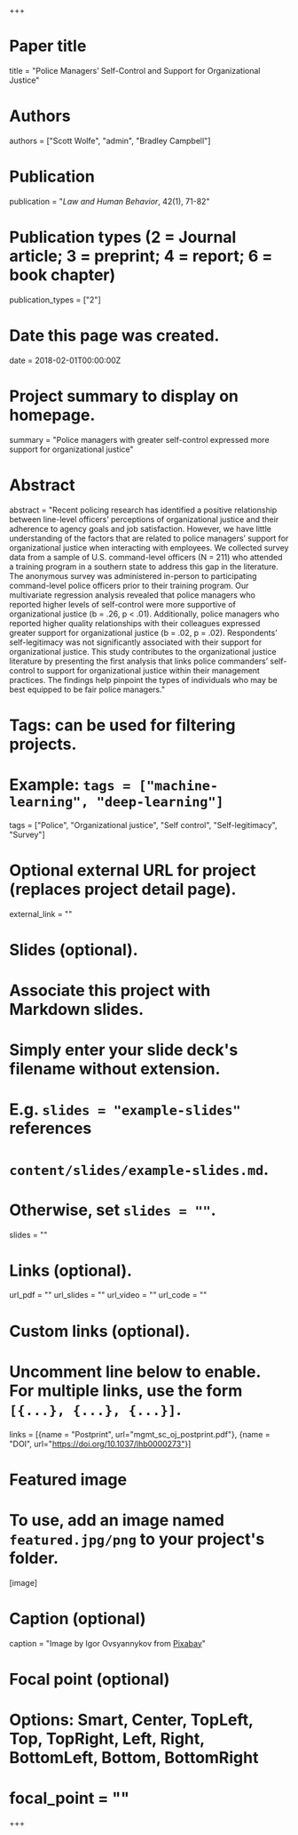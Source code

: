 +++
# Paper title
title = "Police Managers’ Self-Control and Support for Organizational Justice"

# Authors
authors = ["Scott Wolfe", "admin", "Bradley Campbell"]

# Publication
publication = "*Law and Human Behavior*, 42(1), 71-82"

# Publication types (2 = Journal article; 3 = preprint; 4 = report; 6 = book chapter)
publication_types = ["2"]

# Date this page was created.
date = 2018-02-01T00:00:00Z

# Project summary to display on homepage.
summary = "Police managers with greater self-control expressed more support for organizational justice"

# Abstract
abstract = "Recent policing research has identified a positive relationship between line-level officers’ perceptions of organizational justice and their adherence to agency goals and job satisfaction. However, we have little understanding of the factors that are related to police managers’ support for organizational justice when interacting with employees. We collected survey data from a sample of U.S. command-level officers (N = 211) who attended a training program in a southern state to address this gap in the literature. The anonymous survey was administered in-person to participating command-level police officers prior to their training program. Our multivariate regression analysis revealed that police managers who reported higher levels of self-control were more supportive of organizational justice (b = .26, p < .01). Additionally, police managers who reported higher quality relationships with their colleagues expressed greater support for organizational justice (b = .02, p = .02). Respondents’ self-legitimacy was not significantly associated with their support for organizational justice. This study contributes to the organizational justice literature by presenting the first analysis that links police commanders’ self-control to support for organizational justice within their management practices. The findings help pinpoint the types of individuals who may be best equipped to be fair police managers."

# Tags: can be used for filtering projects.
# Example: `tags = ["machine-learning", "deep-learning"]`
tags = ["Police", "Organizational justice", "Self control", "Self-legitimacy", "Survey"]

# Optional external URL for project (replaces project detail page).
external_link = ""

# Slides (optional).
#   Associate this project with Markdown slides.
#   Simply enter your slide deck's filename without extension.
#   E.g. `slides = "example-slides"` references 
#   `content/slides/example-slides.md`.
#   Otherwise, set `slides = ""`.
slides = ""

# Links (optional).
url_pdf = ""
url_slides = ""
url_video = ""
url_code = ""

# Custom links (optional).
#   Uncomment line below to enable. For multiple links, use the form `[{...}, {...}, {...}]`.
links = [{name = "Postprint", url="mgmt_sc_oj_postprint.pdf"}, {name = "DOI", url="https://doi.org/10.1037/lhb0000273"}]

# Featured image
# To use, add an image named `featured.jpg/png` to your project's folder. 
[image]
  # Caption (optional)
  caption = "Image by Igor Ovsyannykov from [Pixabay](https://pixabay.com/photos/adult-authority-armed-battle-cop-2893847/)"
  
  # Focal point (optional)
  # Options: Smart, Center, TopLeft, Top, TopRight, Left, Right, BottomLeft, Bottom, BottomRight
  # focal_point = ""
+++

